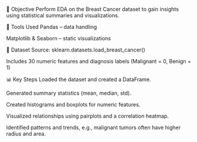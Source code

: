 📝 Objective
Perform EDA on the Breast Cancer dataset to gain insights using statistical summaries and visualizations.

🔧 Tools Used
Pandas – data handling

Matplotlib & Seaborn – static visualizations


📁 Dataset
Source: sklearn.datasets.load_breast_cancer()

Includes 30 numeric features and diagnosis labels (Malignant = 0, Benign = 1)

📊 Key Steps
Loaded the dataset and created a DataFrame.

Generated summary statistics (mean, median, std).

Created histograms and boxplots for numeric features.

Visualized relationships using pairplots and a correlation heatmap.

Identified patterns and trends, e.g., malignant tumors often have higher radius and area.
